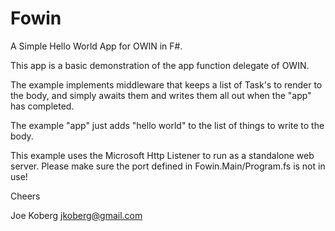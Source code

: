 Fowin
=====

A Simple Hello World App for OWIN in F#.

This app is a basic demonstration of the app function delegate of OWIN.

The example implements middleware that keeps a list of Task<strings>'s to render to the body,
and simply awaits them and writes them all out when the "app" has completed.

The example "app" just adds "hello world" to the list of things to write to the body.

This example uses the Microsoft Http Listener to run as a standalone web server. Please
make sure the port defined in Fowin.Main/Program.fs is not in use!

Cheers

Joe Koberg
jkoberg@gmail.com
